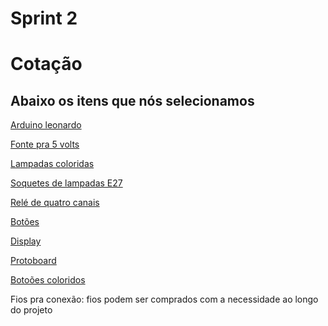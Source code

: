 # Sprint 2

<h1>Cotação</h1>

<h2>Abaixo os itens que nós selecionamos</h2>

<a href="https://www.eletrogate.com/placa-leonardo-r3-cabo-usb-para-arduino?utm_source=Site&utm_medium=GoogleMerchant&utm_campaign=GoogleMerchant&gad=1&gclid=CjwKCAjw04yjBhApEiwAJcvNoVs387pTeqheh4vHgLCgEE69WwKLIdPf9hp105ulmKGsFpTr6BzHORoCqocQAvD_BwE" target="_blank">Arduino leonardo</a>

<a href="https://www.eletrogate.com/fonte-9v-1a-bivolt-para-arduino?utm_source=Site&utm_medium=GoogleMerchant&utm_campaign=GoogleMerchant" target="_blank">Fonte pra 5 volts</a>

<a href="https://produto.mercadolivre.com.br/MLB-1180293006-lampadas-led-par-20-8w-110v-220v-azul-cores-e27-ip65-_JM?matt_tool=63065976&matt_word=&matt_source=google&matt_campaign_id=14302215534&matt_ad_group_id=134553703628&matt_match_type=&matt_network=g&matt_device=c&matt_creative=539425478047&matt_keyword=&matt_ad_position=&matt_ad_type=pla&matt_merchant_id=126038294&matt_product_id=MLB1180293006&matt_product_partition_id=1799494239089&matt_target_id=aud-1966917494853:pla-1799494239089&gclid=Cj0KCQjw_r6hBhDdARIsAMIDhV88ZKy3d36AvnrMFdFb9YX_npZmQ2giZIcdIBCuO7Wf9mhY8guWjN0aArhMEALw_wcB" target="_blank">Lampadas coloridas</a>

<a href="https://produto.mercadolivre.com.br/MLB-1560789200-soquete-bocal-lmpada-e27-com-rabicho-kit-12-pcs-_JM?matt_tool=63065976&matt_word=&matt_source=google&matt_campaign_id=14302215534&matt_ad_group_id=134553703668&matt_match_type=&matt_network=g&matt_device=c&matt_creative=539425478050&matt_keyword=&matt_ad_position=&matt_ad_type=pla&matt_merchant_id=207779208&matt_product_id=MLB1560789200&matt_product_partition_id=2009993245912&matt_target_id=aud-1966852281496:pla-2009993245912&gclid=CjwKCAjw04yjBhApEiwAJcvNoZ7eT__6ibpYOzDDIcnp13k_6rr-fLEjifIX1b7YEW_3hdE-CX4X-RoCYN8QAvD_BwE" target="_blank">Soquetes de lampadas E27</a>

<a href="https://produto.mercadolivre.com.br/MLB-1829454697-modulo-rele-4-canais-5v-para-arduino-_JM?matt_tool=63064967&matt_word=&matt_source=google&matt_campaign_id=14303413826&matt_ad_group_id=133431076203&matt_match_type=&matt_network=g&matt_device=c&matt_creative=584156655540&matt_keyword=&matt_ad_position=&matt_ad_type=pla&matt_merchant_id=109820809&matt_product_id=MLB1829454697&matt_product_partition_id=310365260760&matt_target_id=aud-1966852281496:pla-310365260760&gclid=CjwKCAjw04yjBhApEiwAJcvNodEmGozEDxbV0Ap-4BFUNiPmsmuWWy0_6W5XzVicsUKBOyRm9qCFABoC6TEQAvD_BwE" target="_blank">Relé de quatro canais</a>

<a href="https://www.eletrogate.com/push-button-chave-tactil-6x6x6mm" target="_blank">Botões</a>

<a href="https://www.eletrogate.com/display-lcd-16x2-com-backlight-azul?utm_source=Site&utm_medium=GoogleMerchant&utm_campaign=GoogleMerchant&gad=1&gclid=CjwKCAjw04yjBhApEiwAJcvNoRMSX8aoXrUCYgagI7Gcv1INYV7HaNqOtoan9pF1ZpqxO4BmgRABZRoCnUYQAvD_BwE" target="_blank">Display</a>

<a href="https://www.eletrogate.com/protoboard-400-pontos" target="_blank">Protoboard</a>

<a href="https://produto.mercadolivre.com.br/MLB-2200625838-2pcs-100mm-grande-cupula-em-forma-de-5v12v-levou-boto-ilumi-_JM#position=8&search_layout=grid&type=item&tracking_id=11ccec75-ac5e-4d6a-a0c3-7d332ff3b2af" target="_blank">Botoões coloridos</a>

Fios pra conexão: fios podem ser comprados com a necessidade ao longo do projeto

